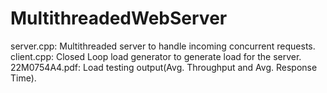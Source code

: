 # MultithreadedWebServer
server.cpp: Multithreaded server to handle incoming concurrent requests.
client.cpp: Closed Loop load generator to generate load for the server.
22M0754A4.pdf: Load testing output(Avg. Throughput and Avg. Response Time).
